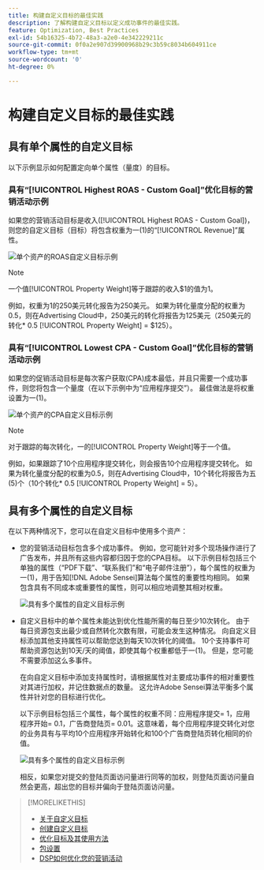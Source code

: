 ```yaml
---
title: 构建自定义目标的最佳实践
description: 了解构建自定义目标以定义成功事件的最佳实践。
feature: Optimization, Best Practices
exl-id: 54b16325-4b72-48a3-a2e0-4e342229211c
source-git-commit: 0f0a2e907d39900968b29c3b59c8034b604911ce
workflow-type: tm+mt
source-wordcount: '0'
ht-degree: 0%

---
```


# 构建自定义目标的最佳实践

## 具有单个属性的自定义目标

以下示例显示如何配置定向单个属性（量度）的目标。

### 具有“[!UICONTROL Highest ROAS - Custom Goal]”优化目标的营销活动示例

如果您的营销活动目标是收入([!UICONTROL Highest ROAS - Custom Goal])，则您的自定义目标（目标）将包含权重为一(1)的“[!UICONTROL Revenue]”属性。

![单个资产的ROAS自定义目标示例](/help/dsp/assets/custom-goal-roas.png)

>[!NOTE]
>
> 一个值[!UICONTROL Property Weight]等于跟踪的收入$1的值为1。
>
> 例如，权重为1的250美元转化报告为250美元。 如果为转化量度分配的权重为0.5，则在Advertising Cloud中，250美元的转化将报告为125美元（250美元的转化* 0.5 [!UICONTROL Property Weight] = $125）。

### 具有“[!UICONTROL Lowest CPA - Custom Goal]”优化目标的营销活动示例

如果您的促销活动目标是每次客户获取(CPA)成本最低，并且只需要一个成功事件，则您将包含一个量度（在以下示例中为“应用程序提交”）。 最佳做法是将权重设置为一(1)。

![单个资产的CPA自定义目标示例](/help/dsp/assets/custom-goal-roas.png)

>[!NOTE]
>
> 对于跟踪的每次转化，一的[!UICONTROL Property Weight]等于一个值。
>
> 例如，如果跟踪了10个应用程序提交转化，则会报告10个应用程序提交转化。  如果为转化量度分配的权重为0.5，则在Advertising Cloud中，10个转化将报告为五(5)个（10个转化* 0.5 [!UICONTROL Property Weight] = 5）。

## 具有多个属性的自定义目标

在以下两种情况下，您可以在自定义目标中使用多个资产：

* 您的营销活动目标包含多个成功事件。 例如，您可能针对多个现场操作进行了广告发布，并且所有这些内容都归因于您的CPA目标。 以下示例目标包括三个单独的属性（“PDF下载”、“联系我们”和“电子邮件注册”），每个属性的权重为一(1)，用于告知[!DNL Adobe Sensei]算法每个属性的重要性均相同。 如果包含具有不同成本或重要性的属性，则可以相应地调整其相对权重。

   ![具有多个属性的自定义目标示例](/help/dsp/assets/custom-goal-multiple-properties.png)

* 自定义目标中的单个属性未能达到优化性能所需的每日至少10次转化。 由于每日资源包支出最少或自然转化次数有限，可能会发生这种情况。 向自定义目标添加其他支持属性可以帮助您达到每天10次转化的阈值。 10个支持事件可帮助资源包达到10天/天的阈值，即使其每个权重都低于一(1)。 但是，您可能不需要添加这么多事件。

   在向自定义目标中添加支持属性时，请根据属性对主要成功事件的相对重要性对其进行加权，并记住数据点的数量。 这允许Adobe Sensei算法平衡多个属性并针对您的目标进行优化。

   以下示例目标包括三个属性，每个属性的权重不同：应用程序提交= 1，应用程序开始= 0.1，广告商登陆页= 0.01。这意味着，每个应用程序提交转化对您的业务具有与平均10个应用程序开始转化和100个广告商登陆页转化相同的价值。

   ![具有多个属性的自定义目标示例](/help/dsp/assets/custom-goal-multiple-properties2.png)

   相反，如果您对提交的登陆页面访问量进行同等的加权，则登陆页面访问量自然会更高，超出您的目标并偏向于登陆页面访问量。<!--reword-->

>[!MORELIKETHIS]
>
>* [关于自定义目标](custom-goal-about.md)
>* [创建自定义目标](custom-goal-create.md)
>* [优化目标及其使用方法](optimization-goals.md)
>* [包设置](/help/dsp/campaign-management/packages/package-settings.md)
> * [DSP如何优化您的营销活动](optimization-how-dsp-optimizes-campaigns.md)

